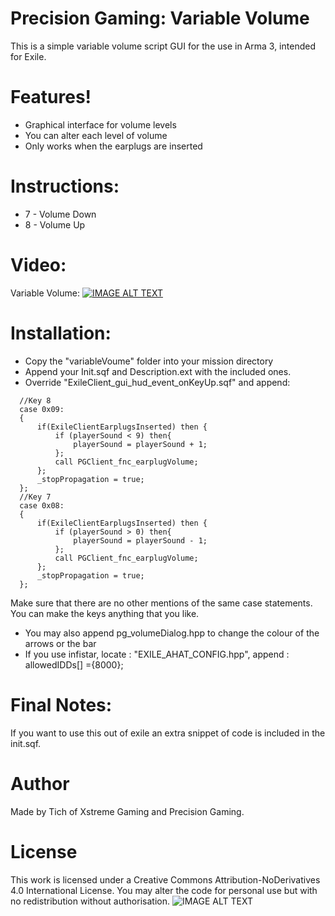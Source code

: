 # Precision Gaming: Variable Volume

This is a simple variable volume script GUI for the use in Arma 3, intended for Exile.

# Features!

  - Graphical interface for volume levels
  - You can alter each level of volume
  - Only works when the earplugs are inserted

# Instructions:
  - 7 - Volume Down
  - 8 - Volume Up
# Video:
Variable Volume:
[![IMAGE ALT TEXT](https://img.youtube.com/vi/cpUq78Et55M/0.jpg)](https://youtu.be/cpUq78Et55M "Variable Volume")

# Installation:
  - Copy the "variableVoume" folder into your mission directory
  - Append your Init.sqf and Description.ext with the included ones.
  - Override "ExileClient_gui_hud_event_onKeyUp.sqf" and append:
  ```	
    //Key 8
    case 0x09:
    {
		if(ExileClientEarplugsInserted) then {
			if (playerSound < 9) then{
				playerSound = playerSound + 1;
			};
			call PGClient_fnc_earplugVolume;
		};
		_stopPropagation = true;
    };
    //Key 7
    case 0x08:
    {
		if(ExileClientEarplugsInserted) then {
			if (playerSound > 0) then{
				playerSound = playerSound - 1;
			};
			call PGClient_fnc_earplugVolume;
		};
        _stopPropagation = true;
    };
``` 
Make sure that there are no other mentions of the same case statements. You can make the keys anything that you like.
  - You may also append pg_volumeDialog.hpp to change the colour of the arrows or the bar
  - If you use infistar, locate : "EXILE_AHAT_CONFIG.hpp", append : allowedIDDs[] ={8000};
  
# Final Notes:
If you want to use this out of exile an extra snippet of code is included in the init.sqf.

# Author
Made by Tich of Xstreme Gaming and Precision Gaming.

# License
This work is licensed under a Creative Commons Attribution-NoDerivatives 4.0 International License. You may alter the code for personal use but with no redistribution without authorisation.
![IMAGE ALT TEXT](https://i.creativecommons.org/l/by-nd/4.0/88x31.png)